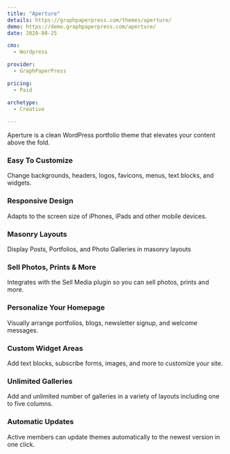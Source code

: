 ```yaml
---
title: "Aperture"
details: https://graphpaperpress.com/themes/aperture/
demo: https://demo.graphpaperpress.com/aperture/
date: 2020-08-25

cms: 
  - Wordpress

provider: 
  - GraphPaperPress

pricing:
  - Paid

archetype:
  - Creative
  
---
```


Aperture is a clean WordPress portfolio theme that elevates your content above the fold.

### Easy To Customize

Change backgrounds, headers, logos, favicons, menus, text blocks, and widgets.

### Responsive Design

Adapts to the screen size of iPhones, iPads and other mobile devices.

### Masonry Layouts

Display Posts, Portfolios, and Photo Galleries in masonry layouts

### Sell Photos, Prints & More

Integrates with the Sell Media plugin so you can sell photos, prints and more.

### Personalize Your Homepage

Visually arrange portfolios, blogs, newsletter signup, and welcome messages.

### Custom Widget Areas

Add text blocks, subscribe forms, images, and more to customize your site.

### Unlimited Galleries

Add and unlimited number of galleries in a variety of layouts including one to five columns.

### Automatic Updates

Active members can update themes automatically to the newest version in one click.

